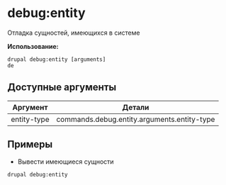 # debug:entity
Отладка сущностей, имеющихся в системе

**Использование:**
```
drupal debug:entity [arguments]
de
```

## Доступные аргументы
Аргумент | Детали
---------|-------------
entity-type | commands.debug.entity.arguments.entity-type

## Примеры
* Вывести имеющиеся сущности
```
drupal debug:entity
```
